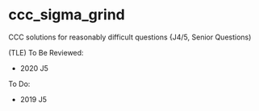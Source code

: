 # ccc_sigma_grind

CCC solutions for reasonably difficult questions {J4/5, Senior Questions)

(TLE) To Be Reviewed:
- 2020 J5

To Do:
- 2019 J5
